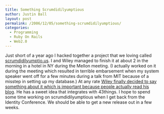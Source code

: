 ```yaml
---
title: Something Scrumdidilyumptious
author: Justin Ball
layout: post
permalink: /2006/12/05/something-scrumdidilyumptious/
categories:
  - Programming
  - Ruby On Rails
  - Web2.0
---
```


Just short of a year ago I hacked together a project that we loving called [scrumdidilyumptio.us][1]. I and Wiley managed to finish it at about 2 in the morning in a hotel in NY during the Mellon meeting. (I actually worked on it during the meeting which resulted in terrible embarsement when my system speaker went off for a few minutes during a talk from MIT because of a misstep in setting up my database.) At any rate [Wiley finally decided to say something about it which is important because people actually read his blog][2]. He has a sweet idea that integrates with 43things. I hope to spend some time working on scrumdidilyumptious when I get back from the Identity Conference. We should be able to get a new release out in a few weeks.

 [1]: http://scrumdidilyumptio.us/
 [2]: http://opencontent.org/blog/archives/289
